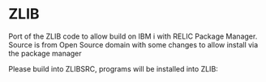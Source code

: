 # ZLIB

Port of the ZLIB code to allow build on IBM i with RELIC Package Manager. Source is from Open Source domain with some changes to allow install via the package manager<br>

Please build into ZLIBSRC, programs will be installed into ZLIB:<br>